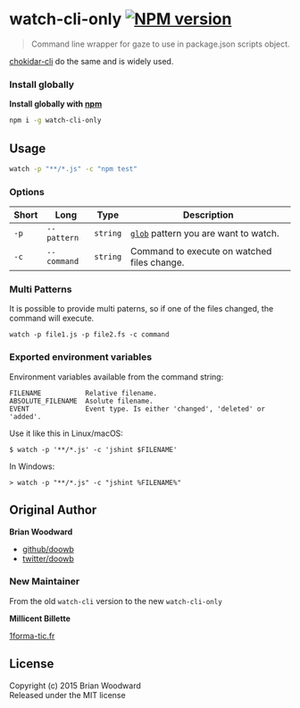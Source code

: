 # watch-cli-only [![NPM version](https://badge.fury.io/js/watch-cli-only.svg)](http://badge.fury.io/js/watch-cli-only)

> Command line wrapper for gaze to use in package.json scripts object.

[chokidar-cli](https://www.npmjs.com/package/chokidar-cli) do the same and is widely used.

### Install globally

**Install globally with [npm](npmjs.org)**

```bash
npm i -g watch-cli-only
```

## Usage

```bash
watch -p "**/*.js" -c "npm test"
```

### Options

Short | Long | Type | Description
---|---|---|---
`-p` | `--pattern` | `string` | [`glob`](https://github.com/isaacs/node-glob) pattern you are want to watch.
`-c` | `--command` | `string` | Command to execute on watched files change.

### Multi Patterns

It is possible to provide multi paterns, so if one of the files changed, the command will execute.
```
watch -p file1.js -p file2.fs -c command
```

### Exported environment variables

Environment variables available from the command string:

```
FILENAME           Relative filename.
ABSOLUTE_FILENAME  Asolute filename.
EVENT              Event type. Is either 'changed', 'deleted' or 'added'.
```

Use it like this in Linux/macOS:

```
$ watch -p '**/*.js' -c 'jshint $FILENAME'
```

In Windows:

```
> watch -p "**/*.js" -c "jshint %FILENAME%"
```

## Original Author

**Brian Woodward**
 
+ [github/doowb](https://github.com/doowb)
+ [twitter/doowb](http://twitter.com/doowb) 

### New Maintainer

From the old `watch-cli` version to the new `watch-cli-only`

**Millicent Billette**

[1forma-tic.fr](https://1forma-tic.fr)


## License
Copyright (c) 2015 Brian Woodward  
Released under the MIT license
